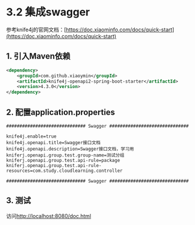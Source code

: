 # 3.2 集成swagger

参考knife4j的官网文档：[https://doc.xiaominfo.com/docs/quick-start](https://doc.xiaominfo.com/docs/quick-start)

## 1. 引入Maven依赖

```xml
<dependency>
    <groupId>com.github.xiaoymin</groupId>
    <artifactId>knife4j-openapi2-spring-boot-starter</artifactId>
    <version>4.3.0</version>
</dependency>
```

## 2. 配置application.properties

```properties
############################## Swagger ##############################

knife4j.enable=true
knife4j.openapi.title=Swagger接口文档
knife4j.openapi.description=Swagger接口文档，学习用
kniferj.openapi.group.test.group-name=测试分组
kniferj.openapi.group.test.api-rule=package
kniferj.openapi.group.test.api-rule-resources=com.study.cloudlearning.controller

############################## Swagger ##############################
```

## 3. 测试

访问[http://localhost:8080/doc.html](http://localhost:8080/doc.html)
